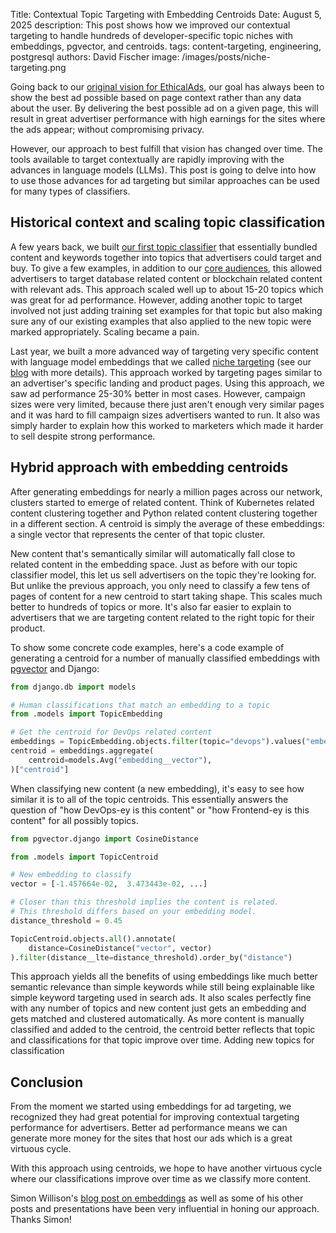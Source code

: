 Title: Contextual Topic Targeting with Embedding Centroids
Date: August 5, 2025
description: This post shows how we improved our contextual targeting to handle hundreds of developer-specific topic niches with embeddings, pgvector, and centroids.
tags: content-targeting, engineering, postgresql
authors: David Fischer
image: /images/posts/niche-targeting.png


Going back to our [original vision for EthicalAds]({filename}../pages/vision.md),
our goal has always been to show the best ad possible based on page context rather than any data about the user.
By delivering the best possible ad on a given page,
this will result in great advertiser performance with high earnings for the sites
where the ads appear;  without compromising privacy.

However, our approach to best fulfill that vision has changed over time.
The tools available to target contextually are rapidly improving
with the advances in language models (LLMs).
This post is going to delve into how to use those advances for ad targeting
but similar approaches can be used for many types of classifiers.


## Historical context and scaling topic classification

A few years back, we built [our first topic classifier](https://www.ethicalads.io/blog/2022/11/a-new-approach-to-content-based-targeting-for-advertising/)
that essentially bundled content and keywords together into topics that advertisers could target and buy.
To give a few examples, in addition to our [core audiences]({filename}../pages/advertisers.md#audiences),
this allowed advertisers to target database related content or blockchain related content with relevant ads.
This approach scaled well up to about 15-20 topics which was great for ad performance.
However, adding another topic to target involved not just adding training set examples for that topic
but also making sure any of our existing examples that also applied to the new topic were marked appropriately.
Scaling became a pain.

Last year, we built a more advanced way of targeting very specific content with language model embeddings
that we called [niche targeting]({filename}../pages/niche-targeting.md)
(see our [blog]({filename}../posts/2024-niche-ad-targeting.md) with more details).
This approach worked by targeting pages similar to an advertiser's specific landing and product pages.
Using this approach, we saw ad performance 25-30% better in most cases.
However, campaign sizes were very limited, because there just aren't enough very similar pages and
it was hard to fill campaign sizes advertisers wanted to run.
It also was simply harder to explain how this worked to marketers which made it harder to sell despite strong performance.


## Hybrid approach with embedding centroids

After generating embeddings for nearly a million pages across our network,
clusters started to emerge of related content.
Think of Kubernetes related content clustering together
and Python related content clustering together in a different section.
A centroid is simply the average of these embeddings: a single vector that represents the center of that topic cluster.

New content that's semantically similar will automatically fall close to related content in the embedding space.
Just as before with our topic classifier model, this let us sell advertisers on the topic they're looking for.
But unlike the previous approach, you only need to classify a few tens of pages of content for a new centroid to start taking shape. This scales much better to hundreds of topics or more.
It's also far easier to explain to advertisers that we are targeting content related to the right topic for their product.

To show some concrete code examples, here's a code example of generating a centroid for a number of manually classified embeddings with [pgvector](https://github.com/pgvector/pgvector-python) and Django:

```python
from django.db import models

# Human classifications that match an embedding to a topic
from .models import TopicEmbedding

# Get the centroid for DevOps related content
embeddings = TopicEmbedding.objects.filter(topic="devops").values("embedding__vector")
centroid = embeddings.aggregate(
    centroid=models.Avg("embedding__vector"),
)["centroid"]
```

When classifying new content (a new embedding), it's easy to see how similar it is to all of the topic centroids.
This essentially answers the question of "how DevOps-ey is this content" or "how Frontend-ey is this content"
for all possibly topics.

```python
from pgvector.django import CosineDistance

from .models import TopicCentroid

# New embedding to classify
vector = [-1.457664e-02,  3.473443e-02, ...]

# Closer than this threshold implies the content is related.
# This threshold differs based on your embedding model.
distance_threshold = 0.45

TopicCentroid.objects.all().annotate(
    distance=CosineDistance("vector", vector)
).filter(distance__lte=distance_threshold).order_by("distance")
```

This approach yields all the benefits of using embeddings like much better semantic relevance than simple keywords
while still being explainable like simple keyword targeting used in search ads.
It also scales perfectly fine with any number of topics
and new content just gets an embedding and gets matched and clustered automatically.
As more content is manually classified and added to the centroid, the centroid better reflects that topic
and classifications for that topic improve over time.
Adding new topics for classification


## Conclusion

From the moment we started using embeddings for ad targeting,
we recognized they had great potential for improving contextual targeting performance for advertisers.
Better ad performance means we can generate more money for the sites that host our ads
which is a great virtuous cycle.

With this approach using centroids, we hope to have another virtuous cycle
where our classifications improve over time as we classify more content.

Simon Willison's [blog post on embeddings](https://simonwillison.net/2023/Oct/23/embeddings/)
as well as some of his other posts and presentations have been very influential
in honing our approach. Thanks Simon!
